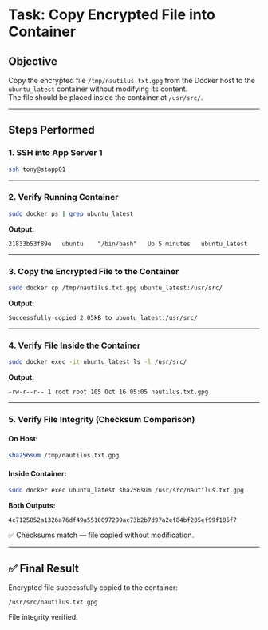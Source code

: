 # Task: Copy Encrypted File into Container

## Objective
Copy the encrypted file `/tmp/nautilus.txt.gpg` from the Docker host to the `ubuntu_latest` container without modifying its content.  
The file should be placed inside the container at `/usr/src/`.

---

## Steps Performed

### 1. SSH into App Server 1
```bash
ssh tony@stapp01
````

---

### 2. Verify Running Container

```bash
sudo docker ps | grep ubuntu_latest
```

**Output:**

```
21833b53f89e   ubuntu    "/bin/bash"   Up 5 minutes   ubuntu_latest
```

---

### 3. Copy the Encrypted File to the Container

```bash
sudo docker cp /tmp/nautilus.txt.gpg ubuntu_latest:/usr/src/
```

**Output:**

```
Successfully copied 2.05kB to ubuntu_latest:/usr/src/
```

---

### 4. Verify File Inside the Container

```bash
sudo docker exec -it ubuntu_latest ls -l /usr/src/
```

**Output:**

```
-rw-r--r-- 1 root root 105 Oct 16 05:05 nautilus.txt.gpg
```

---

### 5. Verify File Integrity (Checksum Comparison)

#### On Host:

```bash
sha256sum /tmp/nautilus.txt.gpg
```

#### Inside Container:

```bash
sudo docker exec ubuntu_latest sha256sum /usr/src/nautilus.txt.gpg
```

**Both Outputs:**

```
4c7125852a1326a76df49a5510097299ac73b2b7d97a2ef84bf205ef99f105f7
```

✅ Checksums match — file copied without modification.

---

## ✅ Final Result

Encrypted file successfully copied to the container:

```
/usr/src/nautilus.txt.gpg
```

File integrity verified.

```


